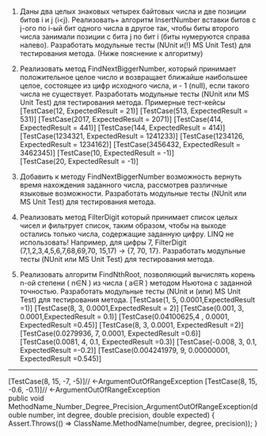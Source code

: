 ﻿1.	Даны два целых знаковых четырех байтовых числа и две позиции битов i и j (i<j). Реализовать+ алгоритм InsertNumber вставки битов с j-ого по i-ый бит одного числа в другое так, чтобы биты второго числа занимали позиции с бита j по бит i (биты нумеруются справа налево). Разработать модульные тесты (NUnit и(!) MS Unit Test) для тестирования метода. (Ниже пояснение к алгоритму)
 
2.	Реализовать метод FindNextBiggerNumber, который принимает положительное целое число и возвращает ближайше наибольшее целое, состоящее из цифр исходного числа, и - 1 (null), если такого числа не существует. Разработать модульные тесты (NUnit или MS Unit Test) для тестирования метода.
	Примерные тест-кейсы
[TestCase(12, ExpectedResult = 21)]
[TestCase(513, ExpectedResult = 531)]
[TestCase(2017, ExpectedResult = 2071)]
[TestCase(414, ExpectedResult = 441)]
[TestCase(144, ExpectedResult = 414)]
[TestCase(1234321, ExpectedResult = 1241233)]
[TestCase(1234126, ExpectedResult = 1234162)]
[TestCase(3456432, ExpectedResult = 3462345)]
[TestCase(10, ExpectedResult = -1)]           	
[TestCase(20, ExpectedResult = -1)]
3.	Добавить к методу FindNextBiggerNumber возможность вернуть время нахождения заданного числа, рассмотрев различные языковые возможности. Разработать модульные тесты (NUnit или MS Unit Test) для тестирования метода.
4.	Реализовать метод FilterDigit который принимает список целых чисел и фильтрует список, таким образом, чтобы на выходе остались только числа, содержащие заданную цифру. LINQ не использовать! Например, для цифры 7, FilterDigit (7,1,2,3,4,5,6,7,68,69,70, 15,17) -> {7, 70, 17}. Разработать модульные тесты (NUnit или MS Unit Test) для тестирования метода. 
5.	Реализовать алгоритм FindNthRoot, позволяющий вычислять корень n-ой степени ( n∈N ) из числа ( a∈R ) методом Ньютона с заданной точностью. Разработать модульные тесты (NUnit и (или) MS Unit Test) для тестирования метода. 
	[TestCase(1, 5, 0.0001,ExpectedResult =1)]
 [TestCase(8, 3, 0.0001,ExpectedResult = 2)]
 [TestCase(0.001, 3, 0.0001,ExpectedResult = 0.1)]
 [TestCase(0.04100625,4 , 0.0001, ExpectedResult =0.45)]
 [TestCase(8, 3, 0.0001, ExpectedResult =2)]
 [TestCase(0.0279936, 7, 0.0001, ExpectedResult =0.6)]
	[TestCase(0.0081, 4, 0.1, ExpectedResult =0.3)]
            [TestCase(-0.008, 3, 0.1, ExpectedResult =-0.2)]
            [TestCase(0.004241979, 9, 0.00000001, ExpectedResult =0.545)]
-----------------------------
[TestCase(8, 15, -7, -5)]// <-ArgumentOutOfRangeException
       	 [TestCase(8, 15, -0.6, -0.1)]// <-ArgumentOutOfRangeException	
public void MethodName_Number_Degree_Precision_ArgumentOutOfRangeException(double number, int degree,
            double precision, double expected)
        {
            Assert.Throws<ArgumentOutOfRangeException>(() => ClassName.MethodName(number, degree, precision));
        }




